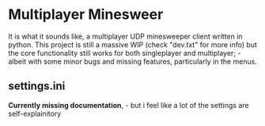 # Multiplayer Minesweer
It is what it sounds like, a multiplayer UDP minesweeper client written in python. This project is still a massive WIP (check "dev.txt" for more info) but the core functionality still works for both singleplayer and multiplayer; - albeit with some minor bugs and missing features, particularly in the menus.

## settings.ini
**Currently missing documentation**, - but i feel like a lot of the settings are self-explainitory

